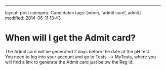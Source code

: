 ---
layout: post
category: Candidates
tags: [when, 'admit card', admit]
modified: 2014-06-11 13:43


# When will I get the Admit card?

The Admit card will be generated 2 days before the date of the pH test.  
You need to log into your account and go to Tests --> MyTests, where you will find a link to generate the Admit card just below the Reg Id.

